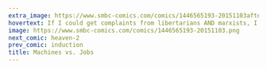 ```yaml
---
extra_image: https://www.smbc-comics.com/comics/1446565193-20151103after.png
hovertext: If I could get complaints from libertarians AND marxists, I would finally feel complete.
image: https://www.smbc-comics.com/comics/1446565193-20151103.png
next_comic: heaven-2
prev_comic: induction
title: Machines vs. Jobs
---
```


